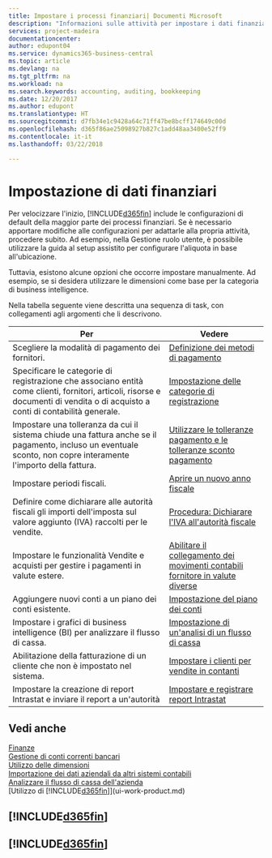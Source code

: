 ```yaml
---
title: Impostare i processi finanziari| Documenti Microsoft
description: "Informazioni sulle attività per impostare i dati finanziari nella propria attività per adattarli alle esigenze di contabilità, controllo e gestione dei libri contabili."
services: project-madeira
documentationcenter: 
author: edupont04
ms.service: dynamics365-business-central
ms.topic: article
ms.devlang: na
ms.tgt_pltfrm: na
ms.workload: na
ms.search.keywords: accounting, auditing, bookkeeping
ms.date: 12/20/2017
ms.author: edupont
ms.translationtype: HT
ms.sourcegitcommit: d7fb34e1c9428a64c71ff47be8bcff174649c00d
ms.openlocfilehash: d365f86ae25098927b827c1add48aa3400e52ff9
ms.contentlocale: it-it
ms.lasthandoff: 03/22/2018

---
```

# <a name="setting-up-finance"></a>Impostazione di dati finanziari
Per velocizzare l'inizio, [!INCLUDE[d365fin](includes/d365fin_md.md)] include le configurazioni di default della maggior parte dei processi finanziari. Se è necessario apportare modifiche alle configurazioni per adattarle alla propria attività, procedere subito. Ad esempio, nella Gestione ruolo utente, è possibile utilizzare la guida al setup assistito per configurare l'aliquota in base all'ubicazione.  

Tuttavia, esistono alcune opzioni che occorre impostare manualmente. Ad esempio, se si desidera utilizzare le dimensioni come base per la categoria di business intelligence.  

Nella tabella seguente viene descritta una sequenza di task, con collegamenti agli argomenti che li descrivono.

| Per | Vedere |
| --- | --- |
| Scegliere la modalità di pagamento dei fornitori. |[Definizione dei metodi di pagamento](finance-payment-methods.md) |
| Specificare le categorie di registrazione che associano entità come clienti, fornitori, articoli, risorse e documenti di vendita o di acquisto a conti di contabilità generale. |[Impostazione delle categorie di registrazione](finance-posting-groups.md)|
|Impostare una tolleranza da cui il sistema chiude una fattura anche se il pagamento, incluso un eventuale sconto, non copre interamente l'importo della fattura.|[Utilizzare le tolleranze pagamento e le tolleranze sconto pagamento](finance-payment-tolerance-and-payment-discount-tolerance.md)|
| Impostare periodi fiscali. |[Aprire un nuovo anno fiscale](finance-how-open-new-fiscal-year.md) |
| Definire come dichiarare alle autorità fiscali gli importi dell'imposta sul valore aggiunto (IVA) raccolti per le vendite. |[Procedura: Dichiarare l'IVA all'autorità fiscale](finance-how-report-vat.md)|
| Impostare le funzionalità Vendite e acquisti per gestire i pagamenti in valute estere.|[Abilitare il collegamento dei movimenti contabili fornitore in valute diverse](finance-how-enable-application-ledger-entries-different-currencies.md)
| Aggiungere nuovi conti a un piano dei conti esistente. |[Impostazione del piano dei conti](finance-setup-chart-accounts.md) |
| Impostare i grafici di business intelligence (BI) per analizzare il flusso di cassa. |[Impostazione di un'analisi di un flusso di cassa](finance-setup-cash-flow-analyses.md) |
|Abilitazione della fatturazione di un cliente che non è impostato nel sistema.|[Impostare i clienti per vendite in contanti](finance-how-to-set-up-cash-customers.md)|
| Impostare la creazione di report Intrastat e inviare il report a un'autorità | [Impostare e registrare report Intrastat](finance-how-setup-report-intrastat.md)|

## <a name="see-also"></a>Vedi anche
[Finanze](finance.md)  
[Gestione di conti correnti bancari](bank-manage-bank-accounts.md)  
[Utilizzo delle dimensioni](finance-dimensions.md)  
[Importazione dei dati aziendali da altri sistemi contabili](upload-data.md)  
[Analizzare il flusso di cassa dell'azienda](finance-analyze-cash-flow.md)  
[Utilizzo di [!INCLUDE[d365fin](includes/d365fin_md.md)]](ui-work-product.md)  

## [!INCLUDE[d365fin](includes/free_trial_md.md)]  
## [!INCLUDE[d365fin](includes/training_link_md.md)]

